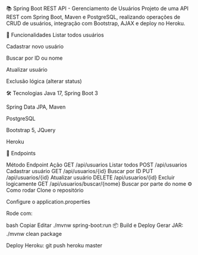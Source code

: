 📚 Spring Boot REST API - Gerenciamento de Usuários
Projeto de uma API REST com Spring Boot, Maven e PostgreSQL, realizando operações de CRUD de usuários, integração com Bootstrap, AJAX e deploy no Heroku.

🚀 Funcionalidades
Listar todos usuários

Cadastrar novo usuário

Buscar por ID ou nome

Atualizar usuário

Exclusão lógica (alterar status)

🛠️ Tecnologias
Java 17, Spring Boot 3

Spring Data JPA, Maven

PostgreSQL

Bootstrap 5, JQuery

Heroku

📑 Endpoints

Método Endpoint Ação
GET /api/usuarios Listar todos
POST /api/usuarios Cadastrar usuário
GET /api/usuarios/{id} Buscar por ID
PUT /api/usuarios/{id} Atualizar usuário
DELETE /api/usuarios/{id} Excluir logicamente
GET /api/usuarios/buscar/{nome} Buscar por parte do nome
⚙️ Como rodar
Clone o repositório

Configure o application.properties

Rode com:

bash
Copiar
Editar
./mvnw spring-boot:run
📦 Build e Deploy
Gerar JAR: ./mvnw clean package

Deploy Heroku: git push heroku master
